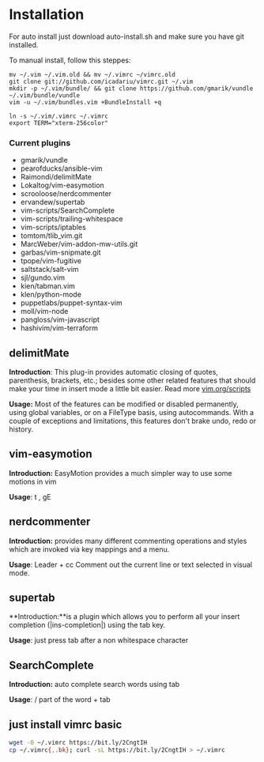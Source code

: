 Installation
============

For auto install just download auto-install.sh and make sure you have git installed.

To manual install, follow this steppes:

    mv ~/.vim ~/.vim.old && mv ~/.vimrc ~/vimrc.old
    git clone git://github.com/icadariu/vimrc.git ~/.vim
    mkdir -p ~/.vim/bundle/ && git clone https://github.com/gmarik/vundle ~/.vim/bundle/vundle
    vim -u ~/.vim/bundles.vim +BundleInstall +q

    ln -s ~/.vim/.vimrc ~/.vimrc
    export TERM="xterm-256color"


### Current plugins

* gmarik/vundle
* pearofducks/ansible-vim
* Raimondi/delimitMate
* Lokaltog/vim-easymotion
* scrooloose/nerdcommenter
* ervandew/supertab
* vim-scripts/SearchComplete
* vim-scripts/trailing-whitespace
* vim-scripts/iptables
* tomtom/tlib_vim.git
* MarcWeber/vim-addon-mw-utils.git
* garbas/vim-snipmate.git
* tpope/vim-fugitive
* saltstack/salt-vim
* sjl/gundo.vim
* kien/tabman.vim
* klen/python-mode
* puppetlabs/puppet-syntax-vim
* moll/vim-node
* pangloss/vim-javascript
* hashivim/vim-terraform


## delimitMate

**Introduction**: This plug-in provides automatic closing of quotes, parenthesis, brackets, etc.; besides some other related features
that should make your time in insert mode a little bit easier. Read more [vim.org/scripts](http://www.vim.org/scripts/script.php?script_id=2754)

**Usage:** Most of the features can be modified or disabled permanently, using global variables, or on a FileType basis,
using autocommands. With a couple of exceptions and limitations, this features don't brake undo, redo or history.


## vim-easymotion

**Introduction:** EasyMotion provides a much simpler way to use some motions in vim

**Usage**: <Leader><Leader>t , <Leader><Leader>gE

## nerdcommenter

**Introduction:** provides many different commenting operations and styles which are invoked via key mappings and a menu.

**Usage**: Leader + cc Comment out the current line or text selected in visual mode.

##  supertab

**Introduction:**is a plugin which allows you to perform all your insert completion (|ins-completion|) using the tab key.

**Usage**: just press tab after a non whitespace character

##  SearchComplete

**Introduction:** auto complete search words using tab

**Usage**: / part of the word + tab

## just install vimrc basic
```bash
wget -O ~/.vimrc https://bit.ly/2CngtIH
cp ~/.vimrc{,.bk}; curl -sL https://bit.ly/2CngtIH > ~/.vimrc


```
